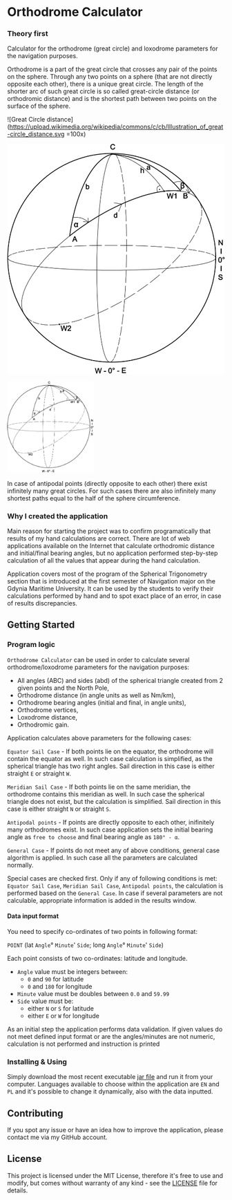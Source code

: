 # Orthodrome Calculator

### Theory first

Calculator for the orthodrome (great circle) and loxodrome parameters for the navigation 
purposes.

Orthodrome is a part of the great circle that crosses any pair of the points on the sphere.
Through any two points on a sphere (that are not directly opposite each other), there is 
a unique great circle. The length of the shorter arc of such great circle is so called
great-circle distance (or orthodromic distance) and is the shortest path between two 
points on the surface of the sphere.  

![Great Circle distance](https://upload.wikimedia.org/wikipedia/commons/c/cb/Illustration_of_great-circle_distance.svg =100x)

![Great Circle distance](/pictures/example.svg?s=200)

<img src="/pictures/example.svg" width="200">

In case of antipodal points (directly opposite to each other) there exist infinitely many
great circles. For such cases there are also infinitely many shortest paths equal to the
half of the sphere circumference.

### Why I created the application

Main reason for starting the project was to confirm programatically that results of my
hand calculations are correct. There are lot of web applications available on the
Internet that calculate orthodromic distance and initial/final bearing angles, but
no application performed step-by-step calculation of all the values that appear during
the hand calculation.

Application covers most of the program of the Spherical Trigonometry section
that is introduced at the first semester of Navigation major on the
Gdynia Maritime University. It can be used by the students to verify their 
calculations performed by hand and to spot exact place of an error, in case
of results discrepancies.

## Getting Started

### Program logic

`Orthodrome Calculator` can be used in order to calculate several orthodrome/loxodrome 
parameters for the navigation purposes:
* All angles (ABC) and sides (abd) of the spherical triangle created from 2 given points and 
the North Pole,
* Orthodrome distance (in angle units as well as Nm/km),
* Orthodrome bearing angles (initial and final, in angle units),
* Orthodrome vertices,
* Loxodrome distance,
* Orthodromic gain.

Application calculates above parameters for the following cases:

`Equator Sail Case` - 
If both points lie on the equator, the orthodrome will contain the equator as well.
In such case calculation is simplified, as the spherical triangle has two
right angles. Sail direction in this case is either straight `E` or straight `W`.

`Meridian Sail Case` - 
If both points lie on the same meridian, the orthodrome contains this meridian as well.
In such case the spherical triangle does not exist, but the calculation is simplified.
Sail direction in this case is either straight `N` or straight `S`.

`Antipodal points` - 
If points are directly opposite to each other, inifinitely many orthodromes exist.
In such case application sets the initial bearing angle as `free to choose` and
final bearing angle as `180° - α`.

`General Case` -
If points do not meet any of above conditions, general case algorithm is applied.
In such case all the parameters are calculated normally.

Special cases are checked first. Only if any of following conditions is met:
`Equator Sail Case`, `Meridian Sail Case`, `Antipodal points`, the calculation
is performed based on the `General Case`. In case if several parameters are
not calculable, appropriate information is added in the results window.

#### Data input format

You need to specify co-ordinates of two points in following format:

`POINT` (lat `Angle`° `Minute`' `Side`; long `Angle`° `Minute`' `Side`)

Each point consists of two co-ordinates: latitude and longitude.
* `Angle` value must be integers between:
  * `0` and `90` for latitude
  * `0` and `180` for longitude
* `Minute` value must be doubles between `0.0` and `59.99`
* `Side` value must be:
  * either `N` or `S` for latitude
  * either `E` or `W` for longitude

As an initial step the application performs data validation. If given values do not 
meet defined input format or are the angles/minutes are not numeric, calculation is
not performed and instruction is printed

### Installing & Using

Simply download the most recent executable [jar file](orthodrome-calculator_newest.jar)
and run it from your computer. Languages available to choose within the application 
are `EN` and `PL` and it's possible to change it dynamically, also with the 
data inputted. 

## Contributing

If you spot any issue or have an idea how to improve the application, please contact 
me via my GitHub account.

## License

This project is licensed under the MIT License, therefore it's free to use and modify,
but comes without warranty of any kind - see the [LICENSE](LICENSE) file for details.
